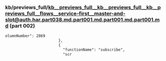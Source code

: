 ### kb/previews_full/kb__previews_full__kb__previews_full__kb__previews_full__flows__service-first__master-and-slot@auth.har.part038.md.part001.md.part001.md.part001.md (part 002)

```md
olumnNumber": 2869
                        },
                        {
                          "functionName": "subscribe",
                          "scr
```

```
